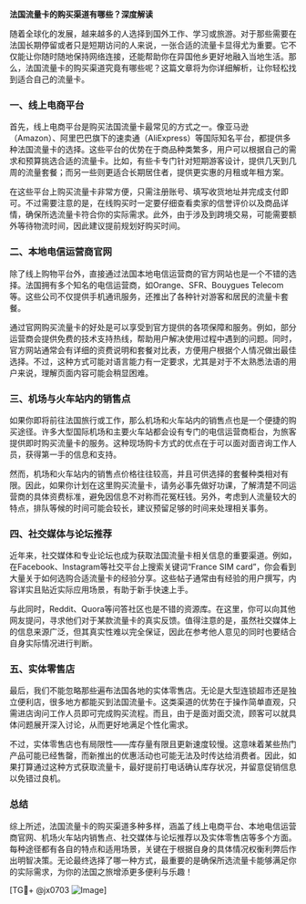 **法国流量卡的购买渠道有哪些？深度解读**

随着全球化的发展，越来越多的人选择到国外工作、学习或旅游。对于那些需要在法国长期停留或者只是短期访问的人来说，一张合适的流量卡显得尤为重要。它不仅能让你随时随地保持网络连接，还能帮助你在异国他乡更好地融入当地生活。那么，法国流量卡的购买渠道究竟有哪些呢？这篇文章将为你详细解析，让你轻松找到适合自己的流量卡。

### 一、线上电商平台

首先，线上电商平台是购买法国流量卡最常见的方式之一。像亚马逊（Amazon）、阿里巴巴旗下的速卖通（AliExpress）等国际知名平台，都提供多种法国流量卡的选择。这些平台的优势在于商品种类繁多，用户可以根据自己的需求和预算挑选合适的流量卡。比如，有些卡专门针对短期游客设计，提供几天到几周的流量套餐；而另一些则更适合长期居住者，提供更实惠的月租或年租方案。

在这些平台上购买流量卡非常方便，只需注册账号、填写收货地址并完成支付即可。不过需要注意的是，在线购买时一定要仔细查看卖家的信誉评价以及商品详情，确保所选流量卡符合你的实际需求。此外，由于涉及到跨境交易，可能需要额外等待物流时间，因此建议提前规划好购买时间。

### 二、本地电信运营商官网

除了线上购物平台外，直接通过法国本地电信运营商的官方网站也是一个不错的选择。法国拥有多个知名的电信运营商，如Orange、SFR、Bouygues Telecom等。这些公司不仅提供手机通讯服务，还推出了各种针对游客和居民的流量卡套餐。

通过官网购买流量卡的好处是可以享受到官方提供的各项保障和服务。例如，部分运营商会提供免费的技术支持热线，帮助用户解决使用过程中遇到的问题。同时，官方网站通常会有详细的资费说明和套餐对比表，方便用户根据个人情况做出最佳选择。不过，这种方式可能对语言能力有一定要求，尤其是对于不太熟悉法语的用户来说，理解页面内容可能会稍显困难。

### 三、机场与火车站内的销售点

如果你即将前往法国旅行或工作，那么机场和火车站内的销售点也是一个便捷的购买途径。许多大型国际机场和主要火车站都会设有专门的电信运营商柜台，为旅客提供即时购买流量卡的服务。这种现场购卡方式的优点在于可以面对面咨询工作人员，获得第一手的信息和支持。

然而，机场和火车站内的销售点价格往往较高，并且可供选择的套餐种类相对有限。因此，如果你计划在这里购买流量卡，请务必事先做好功课，了解清楚不同运营商的具体资费标准，避免因信息不对称而花冤枉钱。另外，考虑到人流量较大的特点，排队等候的时间可能会较长，建议预留足够的时间来处理相关事务。

### 四、社交媒体与论坛推荐

近年来，社交媒体和专业论坛也成为获取法国流量卡相关信息的重要渠道。例如，在Facebook、Instagram等社交平台上搜索关键词“France SIM card”，你会看到大量关于如何选购合适流量卡的经验分享。这些帖子通常由有经验的用户撰写，内容详实且贴近实际应用场景，有助于新手快速上手。

与此同时，Reddit、Quora等问答社区也是不错的资源库。在这里，你可以向其他网友提问，寻求他们对于某款流量卡的真实反馈。值得注意的是，虽然社交媒体上的信息来源广泛，但其真实性难以完全保证，因此在参考他人意见的同时也要结合自身实际情况进行判断。

### 五、实体零售店

最后，我们不能忽略那些遍布法国各地的实体零售店。无论是大型连锁超市还是独立便利店，很多地方都能买到法国流量卡。这类渠道的优势在于操作简单直观，只需进店询问工作人员即可完成购买流程。而且，由于是面对面交流，顾客可以就具体问题展开深入讨论，从而更好地满足个性化需求。

不过，实体零售店也有局限性——库存量有限且更新速度较慢。这意味着某些热门产品可能已经售罄，而新推出的优惠活动也可能无法及时传达给消费者。因此，如果打算通过这种方式获取流量卡，最好提前打电话确认库存状况，并留意促销信息以免错过良机。

### 总结

综上所述，法国流量卡的购买渠道多种多样，涵盖了线上电商平台、本地电信运营商官网、机场火车站内销售点、社交媒体与论坛推荐以及实体零售店等多个方面。每种途径都有各自的特点和适用场景，关键在于根据自身的具体情况权衡利弊后作出明智决策。无论最终选择了哪一种方式，最重要的是确保所选流量卡能够满足你的实际需求，为你的法国之旅增添更多便利与乐趣！

[TG💪+ @jx0703 ![Image](https://github.com/user-attachments/assets/dbca1d08-cadb-493c-b0ec-ad6f7a83f270)]